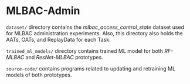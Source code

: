 # MLBAC-Admin

`dataset/` directory contains the *mlbac_access_control_state* dataset used for MLBAC administration experiments. Also, this directory also holds the AATs, OATs, and ReplayData for each Task.

`trained_ml_models/` directory contains trained ML model for both *RF-MLBAC* and *ResNet-MLBAC* prototypes.

`source-code/` contains programs related to updating and retraining ML models of both prototypes.
